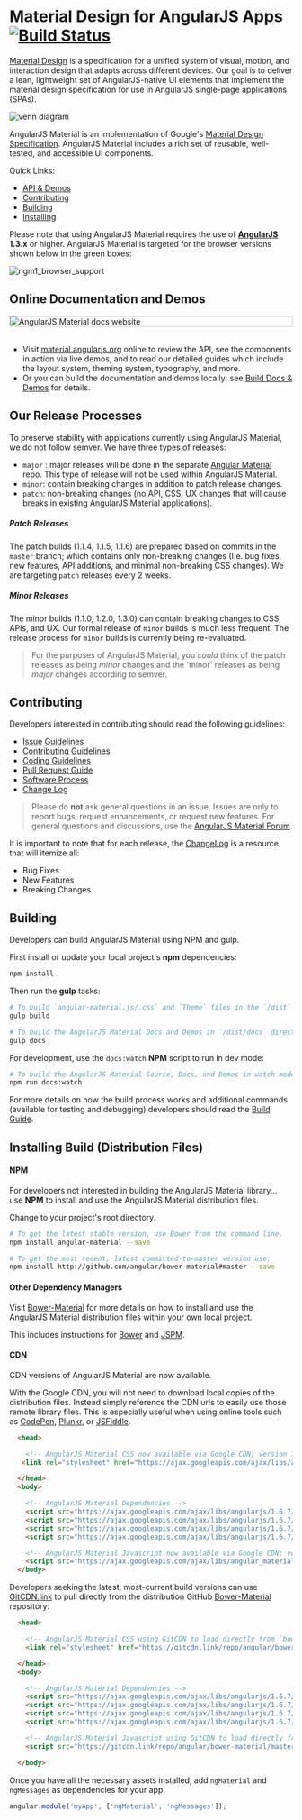 # Material Design for AngularJS Apps [![Build Status](https://travis-ci.org/angular/material.svg)](https://travis-ci.org/angular/material)

[Material Design](https://material.io/) is a specification for a
unified system of visual, motion, and interaction design that adapts across different devices. Our
goal is to deliver a lean, lightweight set of AngularJS-native UI elements that implement the
material design specification for use in AngularJS single-page applications (SPAs).

![venn diagram](https://cloud.githubusercontent.com/assets/210413/5077572/30dfc2f0-6e6a-11e4-9723-07c918128f4f.png)

AngularJS Material is an implementation of Google's [Material Design Specification](https://material.io/guidelines/material-design/).
AngularJS Material includes a rich set of reusable, well-tested, and accessible UI components.

Quick Links:

*  [API & Demos](#demos)
*  [Contributing](#contributing)
*  [Building](#building)
*  [Installing](#installing)


Please note that using AngularJS Material requires the use of **[AngularJS](https://angularjs.org/) 1.3.x** or higher.
AngularJS Material is targeted for the browser versions shown below in the green boxes:

![ngm1_browser_support](https://user-images.githubusercontent.com/3506071/35176284-1419c42c-fd46-11e7-9381-d93e5c5db39a.png)

## <a name="demos"></a> Online Documentation and Demos

<div style="border: 1px solid #ccc">
  <img src="https://user-images.githubusercontent.com/3506071/35176652-81464d34-fd48-11e7-81d3-ac58d7d10a32.png" alt="AngularJS Material docs website" style="display:block;">
</div><br>

- Visit [material.angularjs.org](https://material.angularjs.org/) online to review the API, see the
  components in action via live demos, and to read our detailed guides which include the layout system,
  theming system, typography, and more.
- Or you can build the documentation and demos locally; see
  [Build Docs & Demos](https://github.com/angular/material/tree/master/docs/README.md) for details.


## <a name="releasing"></a> Our Release Processes

To preserve stability with applications currently using AngularJS Material, we do not follow semver.
We have three types of releases:

*  `major` :  major releases will be done in the separate [Angular Material](https://github.com/angular/material2) repo.
 This type of release will not be used within AngularJS Material.
*  `minor`:  contain breaking changes in addition to patch release changes.
*  `patch`:  non-breaking changes (no API, CSS, UX changes that will cause breaks in existing AngularJS Material applications).

##### Patch Releases

The patch builds (1.1.4, 1.1.5, 1.1.6) are prepared based on commits in the `master` branch; which contains only
non-breaking changes (I.e. bug fixes, new features, API additions, and minimal non-breaking CSS changes). 
We are targeting `patch` releases every 2 weeks.

##### Minor Releases

The minor builds (1.1.0, 1.2.0, 1.3.0) can contain breaking changes to CSS, APIs, and UX.
Our formal release of `minor` builds is much less frequent. The release process for `minor` builds is currently
being re-evaluated.

> For the purposes of AngularJS Material, you *could* think of the patch releases as being *minor* changes
and the 'minor' releases as being *major* changes according to semver.

## <a name="contributing"></a> Contributing

Developers interested in contributing should read the following guidelines:

- [Issue Guidelines](.github/CONTRIBUTING.md#submit)
- [Contributing Guidelines](.github/CONTRIBUTING.md)
- [Coding Guidelines](docs/guides/CODING.md)
- [Pull Request Guide](docs/guides/PULL_REQUESTS.md)
- [Software Process](docs/guides/COMMIT_LEVELS.md)
- [Change Log](CHANGELOG.md)

> Please do **not** ask general questions in an issue. Issues are only to report bugs, request
  enhancements, or request new features. For general questions and discussions, use the
  [AngularJS Material Forum](https://groups.google.com/forum/#!forum/ngmaterial).

It is important to note that for each release, the [ChangeLog](CHANGELOG.md) is a resource that will
itemize all:

- Bug Fixes
- New Features
- Breaking Changes

## <a name="building"></a> Building

Developers can build AngularJS Material using NPM and gulp.

First install or update your local project's **npm** dependencies:

```bash
npm install
```

Then run the **gulp** tasks:

```bash
# To build `angular-material.js/.css` and `Theme` files in the `/dist` directory
gulp build

# To build the AngularJS Material Docs and Demos in `/dist/docs` directory
gulp docs
```

For development, use the `docs:watch` **NPM** script to run in dev mode:

```bash
# To build the AngularJS Material Source, Docs, and Demos in watch mode
npm run docs:watch
```

For more details on how the build process works and additional commands (available for testing and
debugging) developers should read the [Build Guide](docs/guides/BUILD.md).

## <a name="installing"></a> Installing Build (Distribution Files)

#### NPM

For developers not interested in building the AngularJS Material library... use **NPM** to install
and use the AngularJS Material distribution files.

Change to your project's root directory.

```bash
# To get the latest stable version, use Bower from the command line.
npm install angular-material --save

# To get the most recent, latest committed-to-master version use:
npm install http://github.com/angular/bower-material#master --save
```

#### Other Dependency Managers

Visit [Bower-Material](https://github.com/angular/bower-material/blob/master/README.md) for more
details on how to install and use the AngularJS Material distribution files within your own local
project.

This includes instructions for [Bower](https://github.com/angular/bower-material#bower)
and [JSPM](https://github.com/angular/bower-material#jspm).

#### CDN

CDN versions of AngularJS Material are now available.

With the Google CDN, you will not need to download local copies of the distribution files. Instead
simply reference the CDN urls to easily use those remote library files. This is especially useful
when using online tools such as [CodePen](http://codepen.io/), [Plunkr](http://plnkr.co/), or
[JSFiddle](http://jsfiddle.net/).

```html
  <head>

    <!-- AngularJS Material CSS now available via Google CDN; version 1.1.6 used here -->
   <link rel="stylesheet" href="https://ajax.googleapis.com/ajax/libs/angular_material/1.1.6/angular-material.min.css">

  </head>
  <body>

    <!-- AngularJS Material Dependencies -->
    <script src="https://ajax.googleapis.com/ajax/libs/angularjs/1.6.7/angular.min.js"></script>
    <script src="https://ajax.googleapis.com/ajax/libs/angularjs/1.6.7/angular-animate.min.js"></script>
    <script src="https://ajax.googleapis.com/ajax/libs/angularjs/1.6.7/angular-aria.min.js"></script>
    <script src="https://ajax.googleapis.com/ajax/libs/angularjs/1.6.7/angular-messages.min.js"></script>

    <!-- AngularJS Material Javascript now available via Google CDN; version 1.1.4 used here -->
    <script src="https://ajax.googleapis.com/ajax/libs/angular_material/1.1.6/angular-material.min.js"></script>
  </body>
```

Developers seeking the latest, most-current build versions can use [GitCDN.link](//gitcdn.link) to
pull directly from the distribution GitHub
[Bower-Material](https://github.com/angular/bower-material) repository:

```html
  <head>

    <!-- AngularJS Material CSS using GitCDN to load directly from `bower-material/master` -->
    <link rel="stylesheet" href="https://gitcdn.link/repo/angular/bower-material/master/angular-material.css">

  </head>
  <body>

    <!-- AngularJS Material Dependencies -->
    <script src="https://ajax.googleapis.com/ajax/libs/angularjs/1.6.7/angular.js"></script>
    <script src="https://ajax.googleapis.com/ajax/libs/angularjs/1.6.7/angular-animate.js"></script>
    <script src="https://ajax.googleapis.com/ajax/libs/angularjs/1.6.7/angular-aria.js"></script>
    <script src="https://ajax.googleapis.com/ajax/libs/angularjs/1.6.7/angular-messages.min.js"></script>

    <!-- AngularJS Material Javascript using GitCDN to load directly from `bower-material/master` -->
    <script src="https://gitcdn.link/repo/angular/bower-material/master/angular-material.js"></script>

  </body>
```

Once you have all the necessary assets installed, add `ngMaterial` and `ngMessages` as dependencies for your app:

```javascript
angular.module('myApp', ['ngMaterial', 'ngMessages']);
```

